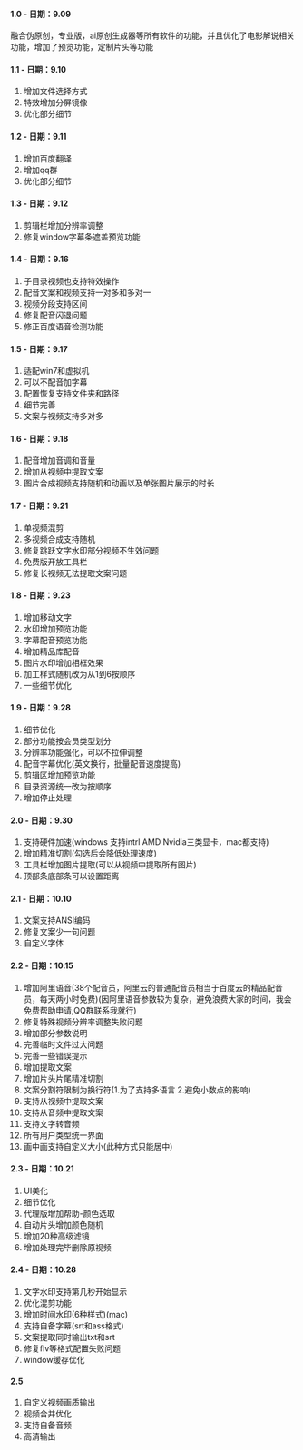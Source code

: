 #### 1.0 - 日期：9.09

融合伪原创，专业版，ai原创生成器等所有软件的功能，并且优化了电影解说相关功能，增加了预览功能，定制片头等功能

#### 1.1 - 日期：9.10

1. 增加文件选择方式 
2. 特效增加分屏镜像
3. 优化部分细节

#### 1.2 - 日期：9.11
1. 增加百度翻译
2. 增加qq群
3. 优化部分细节

#### 1.3 - 日期：9.12
1. 剪辑栏增加分辨率调整
2. 修复window字幕条遮盖预览功能

#### 1.4 - 日期：9.16
1. 子目录视频也支持特效操作
2. 配音文案和视频支持一对多和多对一
3. 视频分段支持区间
4. 修复配音闪退问题
5. 修正百度语音检测功能

#### 1.5 - 日期：9.17
1. 适配win7和虚拟机
2. 可以不配音加字幕
3. 配置恢复支持文件夹和路径
4. 细节完善
5. 文案与视频支持多对多

#### 1.6 - 日期：9.18
1. 配音增加音调和音量
2. 增加从视频中提取文案
3. 图片合成视频支持随机和动画以及单张图片展示的时长
 
#### 1.7 - 日期：9.21
1. 单视频混剪
2. 多视频合成支持随机
3. 修复跳跃文字水印部分视频不生效问题
4. 免费版开放工具栏
5. 修复长视频无法提取文案问题

#### 1.8 - 日期：9.23
1. 增加移动文字
2. 水印增加预览功能
3. 字幕配音预览功能
4. 增加精品库配音
5. 图片水印增加相框效果
6. 加工样式随机改为从1到6按顺序
7. 一些细节优化

#### 1.9 - 日期：9.28

1. 细节优化
2. 部分功能按会员类型划分
3. 分辨率功能强化，可以不拉伸调整
4. 配音字幕优化(英文换行，批量配音速度提高)
5. 剪辑区增加预览功能
6. 目录资源统一改为按顺序
7. 增加停止处理

#### 2.0 - 日期：9.30

1. 支持硬件加速(windows 支持intrl AMD Nvidia三类显卡，mac都支持)
2. 增加精准切割(勾选后会降低处理速度)
3. 工具栏增加图片提取(可以从视频中提取所有图片)
4. 顶部条底部条可以设置距离

#### 2.1 - 日期：10.10

1. 文案支持ANSI编码
2. 修复文案少一句问题
3. 自定义字体

#### 2.2 - 日期：10.15

1. 增加阿里语音(38个配音员，阿里云的普通配音员相当于百度云的精品配音员，每天两小时免费)(因阿里语音参数较为复杂，避免浪费大家的时间，我会免费帮助申请,QQ群联系我就行)
2. 修复特殊视频分辨率调整失败问题
3. 增加部分参数说明
4. 完善临时文件过大问题
5. 完善一些错误提示
6. 增加提取文案
7. 增加片头片尾精准切割
8. 文案分割符限制为换行符(1.为了支持多语言 2.避免小数点的影响)
9. 支持从视频中提取文案
10. 支持从音频中提取文案
11. 支持文字转音频
12. 所有用户类型统一界面
13. 画中画支持自定义大小(此种方式只能居中)

#### 2.3 - 日期：10.21

1. UI美化
2. 细节优化
3. 代理版增加帮助-颜色选取
4. 自动片头增加颜色随机
5. 增加20种高级滤镜
6. 增加处理完毕删除原视频

#### 2.4 - 日期：10.28

1. 文字水印支持第几秒开始显示
2. 优化混剪功能
3. 增加时间水印(6种样式)(mac)
4. 支持自备字幕(srt和ass格式)
5. 文案提取同时输出txt和srt
6. 修复flv等格式配置失败问题
7. window缓存优化

#### 2.5

1. 自定义视频画质输出
2. 视频合并优化
3. 支持自备音频
4. 高清输出
